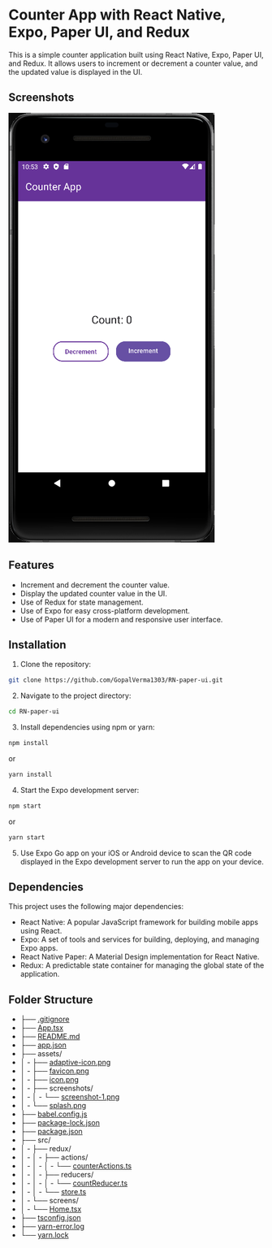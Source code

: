 # Counter App with React Native, Expo, Paper UI, and Redux

This is a simple counter application built using React Native, Expo, Paper UI, and Redux. It allows users to increment or decrement a counter value, and the updated value is displayed in the UI.

## Screenshots

![Counter App Screenshot 1](assets/screenshots/screenshot-1.png)

## Features

- Increment and decrement the counter value.
- Display the updated counter value in the UI.
- Use of Redux for state management.
- Use of Expo for easy cross-platform development.
- Use of Paper UI for a modern and responsive user interface.

## Installation

1. Clone the repository:
```bash
git clone https://github.com/GopalVerma1303/RN-paper-ui.git
```

2. Navigate to the project directory:

```bash
cd RN-paper-ui
```

3. Install dependencies using npm or yarn:
```bash
npm install
``` 
or
```bash
yarn install
``` 

4. Start the Expo development server:
```bash
npm start
``` 
or
```bash
yarn start
``` 


5. Use Expo Go app on your iOS or Android device to scan the QR code displayed in the Expo development server to run the app on your device.

## Dependencies

This project uses the following major dependencies:

- React Native: A popular JavaScript framework for building mobile apps using React.
- Expo: A set of tools and services for building, deploying, and managing Expo apps.
- React Native Paper: A Material Design implementation for React Native.
- Redux: A predictable state container for managing the global state of the application.

## Folder Structure
- ├── [.gitignore](.gitignore)
- ├── [App.tsx](App.tsx)
- ├── [README.md](README.md)
- ├── [app.json](app.json)
- ├── assets/
- │  - ├── [adaptive-icon.png](assets/adaptive-icon.png)
- │  - ├── [favicon.png](assets/favicon.png)
- │  - ├── [icon.png](assets/icon.png)
- │  - ├── screenshots/
- │  - │  - └── [screenshot-1.png](assets/screenshots/screenshot-1.png)
- │  - └── [splash.png](assets/splash.png)
- ├── [babel.config.js](babel.config.js)
- ├── [package-lock.json](package-lock.json)
- ├── [package.json](package.json)
- ├── src/
- │  - ├── redux/
- │  - │  - ├── actions/
- │  - │  - │  - └── [counterActions.ts](src/redux/actions/counterActions.ts)
- │  - │  - ├── reducers/
- │  - │  - │  - └── [countReducer.ts](src/redux/reducers/countReducer.ts)
- │  - │  - └── [store.ts](src/redux/store.ts)
- │  - └── screens/
- │     - └── [Home.tsx](src/screens/Home.tsx)
- ├── [tsconfig.json](tsconfig.json)
- ├── [yarn-error.log](yarn-error.log)
- └── [yarn.lock](yarn.lock)



